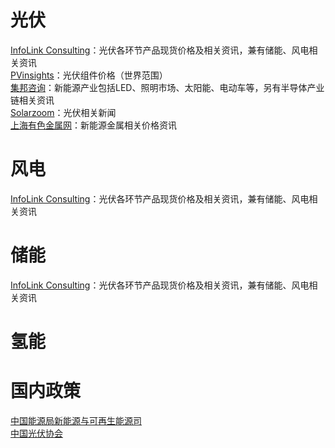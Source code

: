 # 光伏
 [InfoLink Consulting](https://www.infolink-group.com/spot-price/cn/)：光伏各环节产品现货价格及相关资讯，兼有储能、风电相关资讯  
 [PVinsights](http://pvinsights.com/Member/Login.php)：光伏组件价格（世界范围）  
 [集邦咨询](https://www.trendforce.cn/)：新能源产业包括LED、照明市场、太阳能、电动车等，另有半导体产业链相关资讯  
 [Solarzoom](http://www.solarzoom.com/category/21/10000)：光伏相关新闻  
 [上海有色金属网](https://www.smm.cn/)：新能源金属相关价格资讯  


# 风电
[InfoLink Consulting](https://www.infolink-group.com/spot-price/cn/)：光伏各环节产品现货价格及相关资讯，兼有储能、风电相关资讯  

# 储能
[InfoLink Consulting](https://www.infolink-group.com/spot-price/cn/)：光伏各环节产品现货价格及相关资讯，兼有储能、风电相关资讯  

# 氢能


# 国内政策
[中国能源局新能源与可再生能源司](http://www.nea.gov.cn/sjzz/xny/index.htm)  
[中国光伏协会](http://www.chinapv.org.cn/index.html)  
